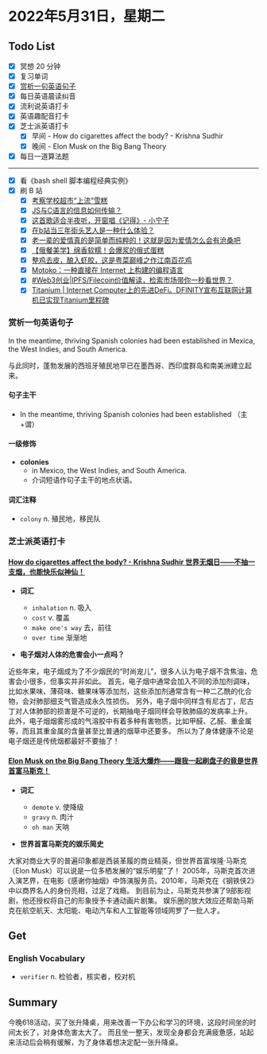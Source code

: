 # 2022年5月31日，星期二

## Todo List

- [x] 冥想 20 分钟
- [x] 复习单词
- [x] [赏析一句英语句子](#赏析一句英语句子)
- [x] 每日英语晨读纠音
- [x] 流利说英语打卡
- [x] 英语趣配音打卡
- [x] 芝士派英语打卡
  - [x] 早间 - How do cigarettes affect the body? - Krishna Sudhir
  - [x] 晚间 - Elon Musk on the Big Bang Theory
- [x] 每日一道算法题
--------
- [x] 看《bash shell 脚本编程经典实例》
- [x] 刷 B 站
  - [x] [考察学校超市“上流”雪糕](https://b23.tv/HiJi5Ot)
  - [x] [JS与C语言的信息如何传输？](https://b23.tv/ad3TRsl)
  - [x] [这首歌适合半夜听，开窗唱《记得》- 小宁子](https://b23.tv/JJTmjLk)
  - [x] [在b站当三年街头艺人是一种什么体验？](https://b23.tv/s7Q4bYc)
  - [x] [老一辈的爱情真的是简单而纯粹的！这就是因为爱情怎么会有沧桑吧](https://b23.tv/VGduv7w)
  - [x] [【俄餐美学】绵香软糯！会爆浆的俄式蛋糕](https://b23.tv/39d6Hpx)
  - [x] [整鸡去皮，酿入虾胶，这是粤菜巅峰之作江南百花鸡](https://b23.tv/zmUldrs)
  - [x] [Motoko：一种直接在 Internet 上构建的编程语言](https://b23.tv/9qqHsJF)
  - [x] [#Web3创业|IPFS/Filecoin价值解读，检索市场带你一秒看世界？](https://b23.tv/CySR3qf)
  - [x] [Titanium | Internet Computer上的先进DeFi。DFINITY宣布互联网计算机已实现Titanium里程碑](https://b23.tv/CtYtHPG)

### 赏析一句英语句子

In the meantime, thriving Spanish colonies had been established in Mexica, the West Indies, and South America.

与此同时，蓬勃发展的西班牙殖民地早已在墨西哥、西印度群岛和南美洲建立起来。

#### 句子主干

- In the meantime, thriving Spanish colonies had been established （主+谓）

#### 一级修饰

- **colonies**
  - in Mexico, the West Indies, and South America.
  - 介词短语作句子主干的地点状语。

#### 词汇注释

- `colony` n. 殖民地，移民队

### 芝士派英语打卡

#### [How do cigarettes affect the body? - Krishna Sudhir 世界无烟日——不抽一支烟，也能快乐似神仙！](https://reading.baicizhan.com/h5/listen-movie.html?id=709&wxapp=mint_danni_ear#/home)

- **词汇**

  - `inhalation` n. 吸入
  - `cost` v. 覆盖
  - `make one's way` 去，前往
  - `over time` 渐渐地

- **电子烟对人体的危害会小一点吗？**

近些年来，电子烟成为了不少烟民的“时尚宠儿”，很多人认为电子烟不含焦油，危害会小很多，但事实并非如此。
首先，电子烟中通常会加入不同的添加剂调味，比如水果味、薄荷味、糖果味等添加剂，这些添加剂通常含有一种二乙酰的化合物，会对肺部细支气管造成永久性损伤。
另外，电子烟中同样含有尼古丁，尼古丁对人体肺部的损害是不可逆的，长期抽电子烟同样会导致肺癌的发病率上升。
此外，电子烟烟雾形成的气溶胶中有着多种有害物质，比如甲醛、乙醛、重金属等，而且其重金属的含量甚至比普通的烟草中还要多。
所以为了身体健康不论是电子烟还是传统烟都最好不要抽了！

#### [Elon Musk on the Big Bang Theory 生活大爆炸——跟我一起刷盘子的竟是世界首富马斯克！](http://reading.baicizhan.com/h5/listen-movie.html?id=710&wxapp=mint_danni_ear#/home)

- **词汇**

  - `demote` v. 使降级
  - `gravy` n. 肉汁
  - `oh man` 天呐

- **世界首富马斯克的娱乐简史**

大家对商业大亨的普遍印象都是西装革履的商业精英，但世界首富埃隆·马斯克（Elon Musk）可以说是一位多栖发展的“娱乐明星”了！
2005年，马斯克首次进入演艺界，在电影《感谢你抽烟》中饰演服务员。2010年，马斯克在《钢铁侠2》中以商界名人的身份亮相，过足了戏瘾。
到目前为止，马斯克共参演了9部影视剧，他还授权将自己的形象授予卡通动画片剧集。
娱乐圈的放大效应还帮助马斯克在航空航天、太阳能、电动汽车和人工智能等领域网罗了一批人才。

## Get

### English Vocabulary

- `verifier` n. 检验者，核实者，校对机

## Summary

今晚618活动，买了张升降桌，用来改善一下办公和学习的环境，这段时间坐的时间太长了，对身体危害太大了。
而且坐一整天，发现全身都会充满疲惫感，站起来活动后会稍有缓解，为了身体着想决定配一张升降桌。
